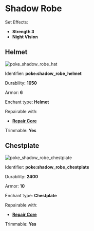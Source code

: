 # Shadow Robe

Set Effects:
* **Strength 3**
* **Night Vision**

## Helmet
![poke_shadow_robe_hat](https://github.com/ItsMePok/PFE/assets/136857747/2e12af05-3f57-4323-8f63-04e211cd635a)

Identifier: **poke:shadow_robe_helmet**

Durability: **1650**

Armor: **6**

Enchant type: **Helmet**

Repairable with:
* **[Repair Core](https://pfewiki.gitbook.io/home/items/cores/repair-core)**

Trimmable: **Yes**

## Chestplate
![poke_shadow_robe_chestplate](https://github.com/ItsMePok/PFE/assets/136857747/be091d70-4c23-4b53-9f27-1cc7c1253204)

Identifier: **poke:shadow_robe_chestplate**

Durability: **2400**

Armor: **10**

Enchant type: **Chestplate**

Repairable with:
* **[Repair Core](https://pfewiki.gitbook.io/home/items/cores/repair-core)**

Trimmable: **Yes**
